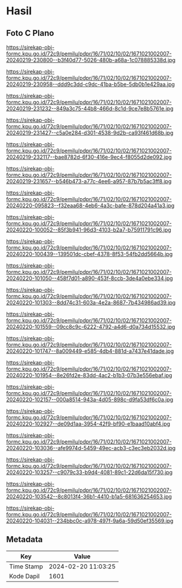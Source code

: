 # Hasil

## Foto C Plano

https://sirekap-obj-formc.kpu.go.id/72c9/pemilu/pdpr/16/71/02/10/02/1671021002007-20240219-230800--b3f40d77-5026-480b-a68a-1c078885338d.jpg

https://sirekap-obj-formc.kpu.go.id/72c9/pemilu/pdpr/16/71/02/10/02/1671021002007-20240219-230958--ddd9c3dd-c9dc-41ba-b5be-5db0b1e429aa.jpg

https://sirekap-obj-formc.kpu.go.id/72c9/pemilu/pdpr/16/71/02/10/02/1671021002007-20240219-231232--849a3c75-44b8-466d-8c1d-9ce7e8b5761e.jpg

https://sirekap-obj-formc.kpu.go.id/72c9/pemilu/pdpr/16/71/02/10/02/1671021002007-20240219-231427--c5a0e284-d301-4538-9d2b-ca93f461d68b.jpg

https://sirekap-obj-formc.kpu.go.id/72c9/pemilu/pdpr/16/71/02/10/02/1671021002007-20240219-232117--bae8782d-6f30-416e-9ec4-f8055d2de092.jpg

https://sirekap-obj-formc.kpu.go.id/72c9/pemilu/pdpr/16/71/02/10/02/1671021002007-20240219-231657--b546b473-a77c-4ee6-a957-87b7b5ac3ff8.jpg

https://sirekap-obj-formc.kpu.go.id/72c9/pemilu/pdpr/16/71/02/10/02/1671021002007-20240220-095823--f32eaa68-4eb6-4a3c-bafe-878d204a41a3.jpg

https://sirekap-obj-formc.kpu.go.id/72c9/pemilu/pdpr/16/71/02/10/02/1671021002007-20240220-100052--85f3b941-96d3-4103-b2a7-b75911791c96.jpg

https://sirekap-obj-formc.kpu.go.id/72c9/pemilu/pdpr/16/71/02/10/02/1671021002007-20240220-100439--139501dc-cbef-4378-8f53-54fb2dd5664b.jpg

https://sirekap-obj-formc.kpu.go.id/72c9/pemilu/pdpr/16/71/02/10/02/1671021002007-20240220-101050--458f7d01-a890-453f-8ccb-3de4a0ebe334.jpg

https://sirekap-obj-formc.kpu.go.id/72c9/pemilu/pdpr/16/71/02/10/02/1671021002007-20240220-101303--8dd74c31-603a-4e2a-8687-7b434986ad39.jpg

https://sirekap-obj-formc.kpu.go.id/72c9/pemilu/pdpr/16/71/02/10/02/1671021002007-20240220-101559--09cc8c9c-6222-4792-a4d6-d0a734d15532.jpg

https://sirekap-obj-formc.kpu.go.id/72c9/pemilu/pdpr/16/71/02/10/02/1671021002007-20240220-101747--8a009449-e585-4db4-881d-a7437e41dade.jpg

https://sirekap-obj-formc.kpu.go.id/72c9/pemilu/pdpr/16/71/02/10/02/1671021002007-20240220-101954--8e26fd2e-83dd-4ac2-b1b3-07b3e556ebaf.jpg

https://sirekap-obj-formc.kpu.go.id/72c9/pemilu/pdpr/16/71/02/10/02/1671021002007-20240220-102157--000a8514-943a-4d05-898c-d9fa53df6c0a.jpg

https://sirekap-obj-formc.kpu.go.id/72c9/pemilu/pdpr/16/71/02/10/02/1671021002007-20240220-102927--de09d1aa-3954-42f9-bf90-e1baad10abf4.jpg

https://sirekap-obj-formc.kpu.go.id/72c9/pemilu/pdpr/16/71/02/10/02/1671021002007-20240220-103036--afe9974d-5459-49ec-acb3-c3ec3eb2032d.jpg

https://sirekap-obj-formc.kpu.go.id/72c9/pemilu/pdpr/16/71/02/10/02/1671021002007-20240220-103257--c9079c33-b9d4-4081-89c1-22d6da15f730.jpg

https://sirekap-obj-formc.kpu.go.id/72c9/pemilu/pdpr/16/71/02/10/02/1671021002007-20240220-103542--8c8013f4-36b1-4410-b1a5-681636254653.jpg

https://sirekap-obj-formc.kpu.go.id/72c9/pemilu/pdpr/16/71/02/10/02/1671021002007-20240220-104031--234bbc0c-a978-497f-9a6a-59d50ef35569.jpg


## Metadata

| Key        | Value               |
| ---------- | ------------------- |
| Time Stamp | 2024-02-20 11:03:25 |
| Kode Dapil | 1601                |



